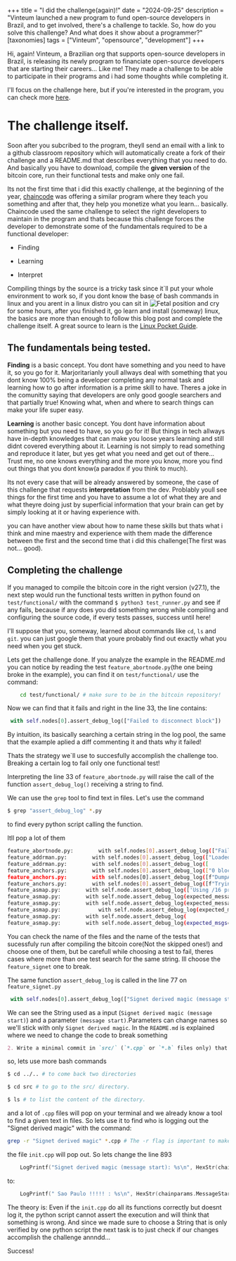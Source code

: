 +++
title = "I did the challenge(again)!"
date = "2024-09-25"
description = "Vinteum launched a new program to fund open-source developers in Brazil, and to get involved, there's a challenge to tackle. So, how do you solve this challenge? And what does it show about a programmer?"
[taxonomies]
tags = ["Vinteum", "opensource", "development"]
+++

Hi, again! Vinteum, a Brazilian org that supports open-source developers in Brazil, is releasing its newly program to financiate open-source developers that are starting their careers... Like me! They made a challenge to be able to participate in their programs and i had some thoughts while completing it.

I'll focus on the challenge here, but if you're interested in the program, you can check more [here](https://vinteum.org/bdl/).

# The challenge itself.

Soon after you subcribed to the program, theyll send an email with a link to a github classroom repository which will automatically create a fork of their challenge and a README.md that describes everything that you need to do. And basically you have to download, compile the **given version** of the bitcoin core, run their functional tests and make only one fail. 

Its not the first time that i did this exactly challenge, at the beginning of the year, [chaincode](https://chaincode.com/) was offering a similar program where they teach you something and after that, they help you monetize what you learn... basically. Chaincode used the same challenge to select the right developers to maintain in the program and thats because this challenge forces the developer to demonstrate some of the fundamentals required to be a functional developer:

- Finding

- Learning 

- Interpret

Compiling things by the source is a tricky task since it`ll put your whole environment to work so, if you dont know the base of bash commands in linux and you arent in a linux distro you can sit in ![Fetal position](https://www.sleepfoundation.org/wp-content/uploads/2021/08/Fetal-Sleep-Position.jpg) and cry for some hours, after you finished it, go learn and install (someway) linux, the basics are more than enough to follow this blog post and complete the challenge itself. A great source to learn is the [Linux Pocket Guide](https://www.amazon.com/Linux-Pocket-Guide-Essential-Commands-ebook/dp/B0CWX5XFQT/ref=sr_1_1?adgrpid=1335907907057957&dib=eyJ2IjoiMSJ9.gj0eVn0OjsjZqFmvHk0_WGuOJAsqGIFAbzTeEPEWEdzkNbathf82jb1lCATZ8H-cfGFe2O3H3dsBZdq-WYj2rKQJaFZ2LLNXSiEj7Kyb7EK5UUP2I-jkoOt1Oi57EosFl22qzECKZlXf8FhEfdvp0tYoP_QZ3Or1ug8VSGWB09bugTWoG9VdFXbegEJAYbWDH5pCcgYXiIWxoHdWXTYCyhvAJ2Nh7WJihNnjeBhLjqs.JabI0l4TMK_dYYqMUx0TMfa6hqIwQG7iD8lNhR7L0Kk&dib_tag=se&hvadid=83494438658036&hvbmt=be&hvdev=c&hvlocphy=116068&hvnetw=o&hvqmt=e&hvtargid=kwd-83495166867026%3Aloc-20&hydadcr=16377_13421596&keywords=linux+pocket+guide&qid=1727287492&s=digital-text&sr=1-1).

## The fundamentals being tested.

**Finding** is a basic concept. You dont have something and you need to have it, so you go for it. Marjoritarianly youll allways deal with something that you dont know 100% being a developer completing any normal task and learning how to go after information is a prime skill to have. Theres a joke in the comunitty saying that developers are only good google searchers and that partially true! Knowing what, when and where to search things can make your life super easy.

**Learning** is another basic concept. You dont have information about something but you need to have, so you go for it! But things in tech allways have in-depth knowledges that can make you loose years learning and still didnt covered everything about it. Learning is not simply to read something and reproduce it later, but yes get what you need and get out of there... Trust me, no one knows everything and the more you know, more you find out things that you dont know(a paradox if you think to much).

Its not every case that will be already answered by someone, the case of this challenge that requests **interpretation** from the dev. Problably youll see things for the first time and you have to assume a lot of what they are and what theyre doing just by superficial information that your brain can get by simply looking at it or having experience with.

you can have another view about how to name these skills but thats what i think and mine maestry and experience with them made the difference between the first and the second time that i did this challenge(The first was not... good).

## Completing the challenge

If you managed to compile the bitcoin core in the right version (v27.1), the next step would run the functional tests written in python found on `test/functional/` with the command `$ python3 test_runner.py` and see if any fails, because if any does you did something wrong while compiling and configuring the source code, if every tests passes, success until here!

I'll suppose that you, someway, learned about commands like `cd`, `ls` and `git`. you can just google them that youre probably find out exactly what you need when you get stuck.

Lets get the challenge done. If you analyze the example in the README.md you can notice by reading the test `feature_abortnode.py`(the one being broke in the example), you can find it on `test/functional/` use the command:

```Bash
    cd test/functional/ # make sure to be in the bitcoin repository!
```

Now we can find that it fails and right in the line 33, the line contains:

```Python
 with self.nodes[0].assert_debug_log(["Failed to disconnect block"])
```

By intuition, its basically searching a certain string in the log pool, the same that the example aplied a diff commenting it and thats why it failed!

Thats the strategy we`ll use to succesfully accomplish the challenge too. Breaking a certain log to fail only one functional test!

Interpreting the line 33 of `feature_abortnode.py` will raise the call of the function `assert_debug_log()` receiving a string to find.

We can use the `grep` tool to find text in files. Let's use the command

```Bash
$ grep "assert_debug_log" *.py
```

to find every python script calling the function. 

Itll pop a lot of them

```Bash
feature_abortnode.py:        with self.nodes[0].assert_debug_log(["Failed to disconnect block"]): #Look, the one of the example. Its a sign.
feature_addrman.py:        with self.nodes[0].assert_debug_log(["Loaded 0 addresses from peers.dat"]):
feature_addrman.py:        with self.nodes[0].assert_debug_log([
feature_anchors.py:        with self.nodes[0].assert_debug_log(["0 block-relay-only anchors will be tried for connections."]):
feature_anchors.py:        with self.nodes[0].assert_debug_log([f"DumpAnchors: Flush 1 outbound block-relay-only peer addresses to anchors.dat"]):
feature_anchors.py:        with self.nodes[0].assert_debug_log([f"Trying to make an anchor connection to {ONION_ADDR}"]):
feature_asmap.py:        with self.node.assert_debug_log(['Using /16 prefix for IP bucketing']):
feature_asmap.py:        with self.node.assert_debug_log(expected_messages(filename)):
feature_asmap.py:        with self.node.assert_debug_log(expected_messages(filename)):
feature_asmap.py:            with self.node.assert_debug_log(expected_messages(self.default_asmap)):
feature_asmap.py:        with self.node.assert_debug_log(
feature_asmap.py:        with self.node.assert_debug_log(expected_msgs=[msg]):

```

You can check the name of the files and the name of the tests that sucessfuly run after compiling the bitcoin core(Not the skipped ones!) and choose one of them, but be carefull while choosing a test to fail, theres cases where more than one test search for the same string. Ill choose the `feature_signet` one to break.

The same function `assert_debug_log` is called in the line 77 on `feature_signet.py`

```Python
 with self.nodes[0].assert_debug_log(["Signet derived magic (message start)"])
```

We can see the String used as a input (`Signet derived magic (message start)`) and a parameter `(message start)`.Parameters can change names so we'll stick with only `Signet derived magic`. In the `README.md` is explained where we need to change the code to break something

```Markdown
2. Write a minimal commit in `src/` (`*.cpp` or `*.h` files only) that makes this one single test fail, and no others!
```
so, lets use more bash commands

```Bash
$ cd ../.. # to come back two directories 

$ cd src # to go to the src/ directory.

$ ls # to list the content of the directory.
```

and a lot of `.cpp` files will pop on your terminal and we already know a tool to find a given text in files. So lets use it to find who is logging out the "Signet derived magic" with the command:

```Bash
grep -r "Signet derived magic" *.cpp # The -r flag is important to make the search recursive.
```
the file `init.cpp` will pop out. So lets change the line 893 
```C++
    LogPrintf("Signet derived magic (message start): %s\n", HexStr(chainparams.MessageStart()));
```
to:
```C++
    LogPrintf(" Sao Paulo !!!!! : %s\n", HexStr(chainparams.MessageStart()));
```

The theory is: Even if the `init.cpp` do all its functions correctly but doesnt log it, the python script cannot assert the execution and will think that something is wrong. And since we made sure to choose a String that is only verified by one python script the next task is to just check if our changes accomplish the challenge annndd...

Success!
```Bash
```